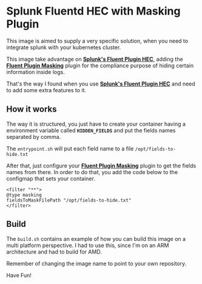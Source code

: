 # Splunk Fluentd HEC with Masking Plugin

This image is aimed to supply a very specific solution, when you need to integrate splunk with your kubernetes cluster.

This image take advantage on **[Splunk's Fluent Plugin HEC](https://github.com/splunk/fluent-plugin-splunk-hec)**, adding the **[Fluent Plugin Masking](https://github.com/payu/fluent-plugin-masking)** plugin for the compliance purpose of hiding certain information inside logs.

That's the way I found when you use **[Splunk's Fluent Plugin HEC](https://github.com/splunk/fluent-plugin-splunk-hec)** and need to add some extra features to it.

## How it works

The way it is structured, you just have to create your container having a environment variable called **`HIDDEN_FIELDS`** and put the fields names separated by comma.

The `entrypoint.sh` will put each field name to a file `/opt/fields-to-hide.txt`

After that, just configure your **[Fluent Plugin Masking](https://github.com/payu/fluent-plugin-masking)** plugin to get the fields names from there. In order to do that, you add the code below to the configmap that sets your container.

	<filter "**">
	@type masking
	fieldsToMaskFilePath "/opt/fields-to-hide.txt"
	</filter>

## Build

The `build.sh` contains an example of how you can build this image on a multi platform perspective. I had to use this, since I'm on an ARM architecture and had to build for AMD.

Remember of changing the image name to point to your own repository.

Have Fun!